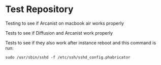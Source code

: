 # Test Repository

Testing to see if Arcanist on macbook air works properly

Tests to see if Diffusion and Arcanist work properly

Tests to see if they also work after instance reboot and this command is run:

`sudo /usr/sbin/sshd -f /etc/ssh/sshd_config.phabricator`

